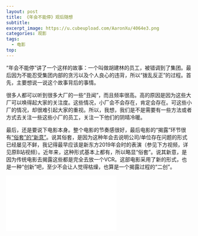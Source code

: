 ```yaml
---
layout: post
title: 《年会不能停》观后随想
subtitle: 
excerpt_image: https://u.cubeupload.com/AaronXu/4064e3.png
categories: 观影
tags:
  - 电影
top:
---
```

“年会不能停”讲了一个这样的故事：一个叫做胡建林的员工，被错调到了集团。最后因为不能忍受集团内部的贪污以及个人良心的违背，所以“拨乱反正”的过程。首先，主要想说一说这个故事背后的事情。

很多人都可以听到很多大厂的一些“丑闻”，而且频率很高。高的原因是因为这些大厂可以唤得起大家的关注度。这些情况，小厂会不会存在，肯定会存在。可这些小厂的情况，却很难引起大家的重视。所以，我想，我们是不是需要有一些方法或者方式去关注一些这些小厂的员工，关注一下他们的阴晴冷暖。

最后，还是要说下电影本身。整个电影的节奏感很好，最后电影的“揭露”环节很有<u>“俗套”的“新意”</u>。说其俗套，是因为这种年会去说明公司/单位存在问题的形式已经屡见不鲜，我记得最早应该是新东方2019年会时的表演（参见下方视频，详见原B站视频）。近年来，这种形式基本上都有，所以略显“俗套”。说其新意，是因为传统电影去揭露这些都是完全去放一个VCR。这部电影采用了新的形式，也是一种“创新”吧，至少不会让人觉得枯燥，也算是一个揭露过程的“二创”。

<iframe src="//player.bilibili.com/player.html?aid=41741248&bvid=BV1qt41147dL&cid=73281677&p=1" scrolling="no" border="0" frameborder="no" framespacing="0" allowfullscreen="true"> </iframe>